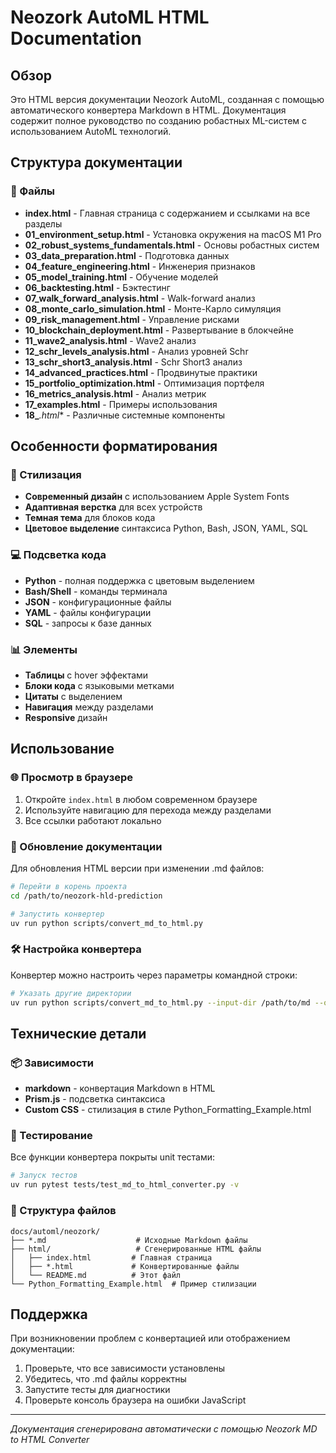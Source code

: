 # Neozork AutoML HTML Documentation

## Обзор

Это HTML версия документации Neozork AutoML, созданная с помощью автоматического конвертера Markdown в HTML. Документация содержит полное руководство по созданию робастных ML-систем с использованием AutoML технологий.

## Структура документации

### 📁 Файлы
- **index.html** - Главная страница с содержанием и ссылками на все разделы
- **01_environment_setup.html** - Установка окружения на macOS M1 Pro
- **02_robust_systems_fundamentals.html** - Основы робастных систем
- **03_data_preparation.html** - Подготовка данных
- **04_feature_engineering.html** - Инженерия признаков
- **05_model_training.html** - Обучение моделей
- **06_backtesting.html** - Бэктестинг
- **07_walk_forward_analysis.html** - Walk-forward анализ
- **08_monte_carlo_simulation.html** - Монте-Карло симуляция
- **09_risk_management.html** - Управление рисками
- **10_blockchain_deployment.html** - Развертывание в блокчейне
- **11_wave2_analysis.html** - Wave2 анализ
- **12_schr_levels_analysis.html** - Анализ уровней Schr
- **13_schr_short3_analysis.html** - Schr Short3 анализ
- **14_advanced_practices.html** - Продвинутые практики
- **15_portfolio_optimization.html** - Оптимизация портфеля
- **16_metrics_analysis.html** - Анализ метрик
- **17_examples.html** - Примеры использования
- **18_***.html** - Различные системные компоненты

## Особенности форматирования

### 🎨 Стилизация
- **Современный дизайн** с использованием Apple System Fonts
- **Адаптивная верстка** для всех устройств
- **Темная тема** для блоков кода
- **Цветовое выделение** синтаксиса Python, Bash, JSON, YAML, SQL

### 💻 Подсветка кода
- **Python** - полная поддержка с цветовым выделением
- **Bash/Shell** - команды терминала
- **JSON** - конфигурационные файлы
- **YAML** - файлы конфигурации
- **SQL** - запросы к базе данных

### 📊 Элементы
- **Таблицы** с hover эффектами
- **Блоки кода** с языковыми метками
- **Цитаты** с выделением
- **Навигация** между разделами
- **Responsive** дизайн

## Использование

### 🌐 Просмотр в браузере
1. Откройте `index.html` в любом современном браузере
2. Используйте навигацию для перехода между разделами
3. Все ссылки работают локально

### 🔄 Обновление документации
Для обновления HTML версии при изменении .md файлов:

```bash
# Перейти в корень проекта
cd /path/to/neozork-hld-prediction

# Запустить конвертер
uv run python scripts/convert_md_to_html.py
```

### 🛠️ Настройка конвертера
Конвертер можно настроить через параметры командной строки:

```bash
# Указать другие директории
uv run python scripts/convert_md_to_html.py --input-dir /path/to/md --output-dir /path/to/html
```

## Технические детали

### 📦 Зависимости
- **markdown** - конвертация Markdown в HTML
- **Prism.js** - подсветка синтаксиса
- **Custom CSS** - стилизация в стиле Python_Formatting_Example.html

### 🧪 Тестирование
Все функции конвертера покрыты unit тестами:

```bash
# Запуск тестов
uv run pytest tests/test_md_to_html_converter.py -v
```

### 📁 Структура файлов
```
docs/automl/neozork/
├── *.md                    # Исходные Markdown файлы
├── html/                   # Сгенерированные HTML файлы
│   ├── index.html         # Главная страница
│   ├── *.html             # Конвертированные файлы
│   └── README.md          # Этот файл
└── Python_Formatting_Example.html  # Пример стилизации
```

## Поддержка

При возникновении проблем с конвертацией или отображением документации:

1. Проверьте, что все зависимости установлены
2. Убедитесь, что .md файлы корректны
3. Запустите тесты для диагностики
4. Проверьте консоль браузера на ошибки JavaScript

---

*Документация сгенерирована автоматически с помощью Neozork MD to HTML Converter*
